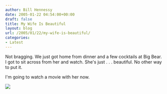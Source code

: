 ```yaml
---
author: Bill Hennessy
date: 2005-01-22 04:54:00+00:00
draft: false
title: My Wife Is Beautiful
layout: blog
url: /2005/01/22/my-wife-is-beautiful/
categories:
- Latest
---
```


Not bragging. We just got home from dinner and a few cocktails at Big Bear. I got to sit across from her and watch. She's just . . . beautiful. No other way to put it.




I'm going to watch a movie with her now.

![](https://blog.billhennessy.com/aggbug.aspx?PostID=947)

